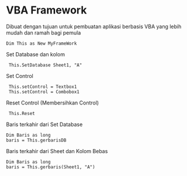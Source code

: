 # VBA Framework

Dibuat dengan tujuan untuk pembuatan aplikasi berbasis VBA yang lebih mudah dan ramah bagi pemula

```VBA
Dim This as New MyFrameWork
```

Set Database dan kolom
```VBA
 This.SetDatabase Sheet1, "A"    
```

Set Control 
```VBA
 This.setControl = Textbox1
 This.setControl = Combobox1
```

Reset Control (Membersihkan Control) 
```VBA
 This.Reset
```

Baris terkahir dari Set Database
```VBA
Dim Baris as long 
baris = This.gerbarisDB
```

Baris terkahir dari Sheet dan Kolom Bebas
```VBA
Dim Baris as long 
baris = This.gerbaris(Sheet1, "A")
```

